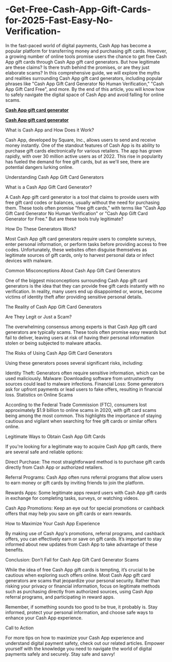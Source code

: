 # -Get-Free-Cash-App-Gift-Cards-for-2025-Fast-Easy-No-Verification-
In the fast-paced world of digital payments, Cash App has become a popular platform for transferring money and purchasing gift cards. However, a growing number of online tools promise users the chance to get free Cash App gift cards through Cash App gift card generators. But how legitimate are these claims? Is there truth behind the promises, or are they just elaborate scams? In this comprehensive guide, we will explore the myths and realities surrounding Cash App gift card generators, including popular phrases like "Cash App Gift Card Generator No Human Verification," "Cash App Gift Card Free", and more. By the end of this article, you will know how to safely navigate the digital space of Cash App and avoid falling for online scams.


**[Cash App gift card generator](https://offer.tq24k.com/cashapp/)**


**[Cash App gift card generator](https://offer.tq24k.com/all-gift-card/)**


What is Cash App and How Does it Work?

Cash App, developed by Square, Inc., allows users to send and receive money instantly. One of the standout features of Cash App is its ability to purchase gift cards electronically for various retailers. The app has grown rapidly, with over 30 million active users as of 2022. This rise in popularity has fueled the demand for free gift cards, but as we'll see, there are potential dangers lurking online.

Understanding Cash App Gift Card Generators

What is a Cash App Gift Card Generator?

A Cash App gift card generator is a tool that claims to provide users with free gift card codes or balances, usually without the need for purchasing them. These tools often promise "free gift cards," with terms like "Cash App Gift Card Generator No Human Verification" or "Cash App Gift Card Generator for Free." But are these tools truly legitimate?

How Do These Generators Work?

Most Cash App gift card generators require users to complete surveys, enter personal information, or perform tasks before providing access to free codes. Unfortunately, these websites often disguise themselves as legitimate sources of gift cards, only to harvest personal data or infect devices with malware.

Common Misconceptions About Cash App Gift Card Generators

One of the biggest misconceptions surrounding Cash App gift card generators is the idea that they can provide free gift cards instantly with no verification. In reality, many users end up disappointed or, worse, become victims of identity theft after providing sensitive personal details.

The Reality of Cash App Gift Card Generators

Are They Legit or Just a Scam?

The overwhelming consensus among experts is that Cash App gift card generators are typically scams. These tools often promise easy rewards but fail to deliver, leaving users at risk of having their personal information stolen or being subjected to malware attacks.

The Risks of Using Cash App Gift Card Generators

Using these generators poses several significant risks, including:

Identity Theft: Generators often require sensitive information, which can be used maliciously.
Malware: Downloading software from untrustworthy sources could lead to malware infections.
Financial Loss: Some generators ask for upfront payments or lead users to fake offers, resulting in financial loss.
Statistics on Online Scams

According to the Federal Trade Commission (FTC), consumers lost approximately $1.9 billion to online scams in 2020, with gift card scams being among the most common. This highlights the importance of staying cautious and vigilant when searching for free gift cards or similar offers online.

Legitimate Ways to Obtain Cash App Gift Cards

If you're looking for a legitimate way to acquire Cash App gift cards, there are several safe and reliable options:

Direct Purchase: The most straightforward method is to purchase gift cards directly from Cash App or authorized retailers.

Referral Programs: Cash App often runs referral programs that allow users to earn money or gift cards by inviting friends to join the platform.

Rewards Apps: Some legitimate apps reward users with Cash App gift cards in exchange for completing tasks, surveys, or watching videos.

Cash App Promotions: Keep an eye out for special promotions or cashback offers that may help you save on gift cards or earn rewards.

How to Maximize Your Cash App Experience

By making use of Cash App's promotions, referral programs, and cashback offers, you can effectively earn or save on gift cards. It’s important to stay informed about new updates from Cash App to take advantage of these benefits.

Conclusion: Don’t Fall for Cash App Gift Card Generator Scams

While the idea of free Cash App gift cards is tempting, it’s crucial to be cautious when exploring such offers online. Most Cash App gift card generators are scams that jeopardize your personal security. Rather than risking your privacy or financial information, focus on legitimate methods such as purchasing directly from authorized sources, using Cash App referral programs, and participating in reward apps.

Remember, if something sounds too good to be true, it probably is. Stay informed, protect your personal information, and choose safe ways to enhance your Cash App experience.

Call to Action

For more tips on how to maximize your Cash App experience and understand digital payment safety, check out our related articles. Empower yourself with the knowledge you need to navigate the world of digital payments safely and securely. Stay safe and savvy!
